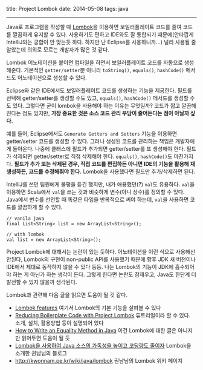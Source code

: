 title: Project Lombok
date: 2014-05-08
tags: java

---
Java로 프로그램을 작성할 때 [Lombok](http://projectlombok.org/)을 이용하면 보일러플레이트 코드를 줄여 코드를 깔끔하게 유지할 수 있다. 사용하기도 편하고 IDE와도 잘 통합되기 때문에(안타깝게 IntelliJ와는 궁합이 안 맞는듯 하다. 하지만 난 Eclipse를 사용하니까...) 널리 사용될 줄 알았는데 의외로 모르는 개발자가 많은 것 같다.
<!--more-->

Lombok 어노테이션을 붙이면 컴파일을 하면서 보일러플레이트 코드를 자동으로 생성해준다. 기본적인 `getter/setter`뿐 아니라 `toString()`, `equals()`, `hashCode()` 메서드도 어노테이션으로 생성할 수 있다.

Eclipse와 같은 IDE에서도 보일러플레이트 코드를 생성하는 기능을 제공한다. 필드를 선택해 getter/setter를 생성할 수도 있고, `equals()`, `hashCode()` 메서드를 생성할 수도 있다. 그렇다면 굳이 lombok을 사용해야 하는 이유는 무엇일까? 코드가 짧고 깔끔해진다는 점도 있지만, **가장 중요한 것은 소스 코드 관리 부담이 줄어든다는 점이 아닐까 싶다.**

예를 들어, Eclipse에서도 `Generate Getters and Setters` 기능을 이용하면 getter/setter 코드를 생성할 수 있다. 그러나 생성된 코드를 관리하는 책임은 개발자에게 돌아온다. 나중에 클래스에 필드가 추가되면 getter/setter를 또 생성해야 한다. 필드가 삭제되면 getter/setter로 직접 삭제해야 한다. `equals()`, `hashCode()`도 마찬가지다. **필드가 추가 또는 삭제된 경우, 직접 코드를 편집하든 아니면 IDE의 기능을 활용해 재생성하든, 코드를 수정해줘야 한다.** Lombok을 사용했다면 필드만 추가/삭제하면 된다.

IntelliJ를 쓰던 팀원에게 불평을 듣긴 했지만, 내가 애용했던(?) `val`도 유용하다. `val`을 이용하면 Scala에서 `val`을 쓰는 것과 비슷하게 변수(아니 상수)를 정의할 수 있다. Java에서 변수를 선언할 때 똑같은 타입을 반복적으로 써야 하는데, `val`을 사용하면 코드를 깔끔하게 할 수 있다.

```
// vanila java
final List<String> list = new ArrayList<String>();

// with lombok
val list = new ArrayList<String>();
```

Project Lombok에 대해서는 논란이 있는 듯하다. 어노테이션을 이런 식으로 사용해선 안된다, Lombok의 구현이 non-public API를 사용했기 때문에 향후 JDK 새 버전이나 IDE에서 제대로 동작하지 않을 수 있다 등등. 나는 Lombok의 기능이 JDK에 흡수되어야 하는 게 아닌가 하는 생각이 든다. 그렇게 한다면 논란도 잠재우고, Java도 한단계 더 발전할 수 있지 않을까 생각된다.

Lombok과 관련해 다음 글을 읽으면 도움이 될 것 같다.

* [Lombok features](http://projectlombok.org/features/index.html)
여기서 Lombok의 기본 기능을 살펴볼 수 있다
* [Reducing Boilerplate Code with Project Lombok](http://jnb.ociweb.com/jnb/jnbJan2010.html#controversy)
튜토리얼이라 할 수 있다. 소개, 설치, 활용방법 등이 설명되어 있다
* [How to Write an Equality Method in Java](http://www.artima.com/lejava/articles/equality.html)
이건 Lombok에 대한 글은 아니지만 읽어두면 도움이 될 듯
* [Lombok을 사용하여 Java 소스의 가독성을 높이고 코딩량도 줄이자](http://kwon37xi.egloos.com/4710018)
Lombok을 소개한 권남님의 블로그
* http://kwonnam.pe.kr/wiki/java/lombok
권남님의 Lombok 위키 페이지
